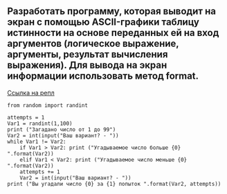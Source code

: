 ## Разработать программу, которая выводит на экран с помощью ASCII-графики таблицу истинности на основе переданных ей на вход аргументов (логическое выражение, аргументы, результат вычисления выражения). Для вывода на экран информации использовать метод format.

[Ссылка на репл](https://repl.it/@ulyaakwatore/Tema-3-VSR-312)

```
from random import randint
 
attempts = 1
Var1 = randint(1,100)
print ("Загадано число от 1 до 99")
Var2 = int(input("Ваш вариант? - "))
while Var1 != Var2:
    if Var1 > Var2: print ("Угадываемое число больше {0} ".format(Var2))
    elif Var1 < Var2: print ("Угадываемое число меньше {0} ".format(Var2))
    attempts += 1
    Var2 = int(input("Ваш вариант? - "))
print ("Вы угадали число {0} за {1} попыток ".format(Var2, attempts))
```
